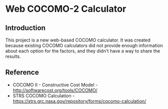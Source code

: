# Web COCOMO-2 Calculator

## Introduction

This project is a new web-based COCOMO calculator. It was created because existing COCOMO calculators did not provide enough information about each option for the factors, and they didn't have a way to share the results.

## Reference

- COCOMO II - Constructive Cost Model - http://softwarecost.org/tools/COCOMO/
- STRS COCOMO Calculation - https://strs.grc.nasa.gov/repository/forms/cocomo-calculation/
